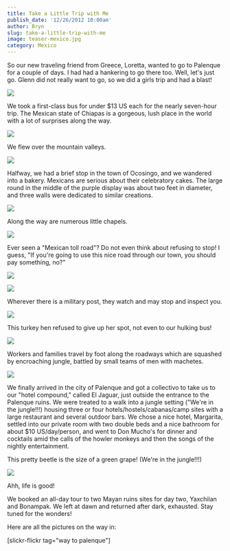 ```yaml
---
title: Take a Little Trip with Me
publish_date: '12/26/2012 10:00am'
author: Bryn
slug: take-a-little-trip-with-me
image: teaser-mexico.jpg 
category: Mexico
---
```

So our new traveling friend from Greece, Loretta, wanted to go to Palenque for a couple of days. I had had a hankering to go there too. Well, let's just go. Glenn did not really want to go, so we did a girls trip and had a blast!

[![](http://farm9.staticflickr.com/8338/8226840997_351d1e54dd.jpg)](http://www.flickr.com/photos/48315294@N00/8226840997/in/set-72157632125265398)

We took a first-class bus for under $13 US each for the nearly seven-hour trip. The Mexican state of Chiapas is a gorgeous, lush place in the world with a lot of surprises along the way.

[![](http://farm9.staticflickr.com/8488/8226839419_31eca4277f.jpg)](http://www.flickr.com/photos/48315294@N00/8226839419/in/set-72157632125265398)

We flew over the mountain valleys.

[![](http://farm9.staticflickr.com/8197/8227883904_f924aeeb83.jpg)](http://www.flickr.com/photos/48315294@N00/8227883904/in/set-72157632125265398)

Halfway, we had a brief stop in the town of Ocosingo, and we wandered into a bakery. Mexicans are serious about their celebratory cakes. The large round in the middle of the purple display was about two feet in diameter, and three walls were dedicated to similar creations.

[![](http://farm9.staticflickr.com/8204/8226818279_ec2513c00e.jpg)](http://www.flickr.com/photos/48315294@N00/8226818279/in/set-72157632125265398)

Along the way are numerous little chapels.

[![](http://farm9.staticflickr.com/8062/8226811631_116116843c.jpg)](http://www.flickr.com/photos/48315294@N00/8226811631/in/set-72157632125265398)

Ever seen a "Mexican toll road"? Do not even think about refusing to stop! I guess, "If you're going to use this nice road through our town, you should pay something, no?"

[![](http://farm9.staticflickr.com/8340/8226837601_4ba08e2c73.jpg)](http://www.flickr.com/photos/48315294@N00/8226837601/in/set-72157632125265398)

[![](http://farm9.staticflickr.com/8484/8226835437_600962e8b0.jpg)](http://www.flickr.com/photos/48315294@N00/8226835437/in/set-72157632125265398)

Wherever there is a military post, they watch and may stop and inspect you.

[![](http://farm9.staticflickr.com/8483/8227902692_9b2717a3d3.jpg)](http://www.flickr.com/photos/48315294@N00/8227902692/in/set-72157632125265398)

This turkey hen refused to give up her spot, not even to our hulking bus!

[![](http://farm9.staticflickr.com/8348/8227913098_3a9387020c.jpg)](http://www.flickr.com/photos/48315294@N00/8227913098/in/set-72157632125265398)

Workers and families travel by foot along the roadways which are squashed by encroaching jungle, battled by small teams of men with machetes.

[![](http://farm9.staticflickr.com/8064/8226831101_c5f6094892.jpg)](http://www.flickr.com/photos/48315294@N00/8226831101/in/set-72157632125265398)

We finally arrived in the city of Palenque and got a collectivo to take us to our "hotel compound," called El Jaguar, just outside the entrance to the Palenque ruins. We were treated to a walk into a jungle setting ("We're in the jungle!!!) housing three or four hotels/hostels/cabanas/camp sites with a large restaurant and several outdoor bars. We chose a nice hotel, Margarita, settled into our private room with two double beds and a nice bathroom for about $10 US/day/person, and went to Don Mucho's for dinner and cocktails amid the calls of the howler monkeys and then the songs of the nightly entertainment.

This pretty beetle is the size of a green grape! (We're in the jungle!!!)

[![](http://farm9.staticflickr.com/8203/8238996316_d0bcf9e291.jpg)](http://www.flickr.com/photos/djtrashy/8238996316/)

Ahh, life is good!

We booked an all-day tour to two Mayan ruins sites for day two, Yaxchilan and Bonampak. We left at dawn and returned after dark, exhausted. Stay tuned for the wonders!

Here are all the pictures on the way in:

[slickr-flickr tag="way to palenque"]